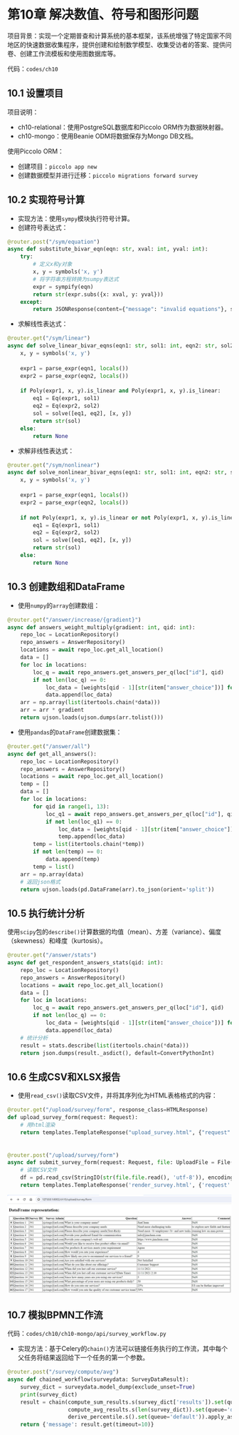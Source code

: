 # 第10章 解决数值、符号和图形问题

项目背景：实现一个定期普查和计算系统的基本框架，该系统增强了特定国家不同地区的快速数据收集程序，提供创建和绘制数学模型、收集受访者的答案、提供问卷、创建工作流模板和使用图数据库等。

代码：`codes/ch10`

## 10.1 设置项目

项目说明：
- ch10-relational：使用PostgreSQL数据库和Piccolo ORM作为数据映射器。
- ch10-mongo：使用Beanie ODM将数据保存为Mongo DB文档。

使用Piccolo ORM：
- 创建项目：`piccolo app new`
- 创建数据模型并进行迁移：`piccolo migrations forward survey`

## 10.2 实现符号计算

- 实现方法：使用`sympy`模块执行符号计算。
- 创建符号表达式：
```python
@router.post("/sym/equation")
async def substitute_bivar_eqn(eqn: str, xval: int, yval: int):
    try:
        # 定义x和y对象
        x, y = symbols('x, y')
        # 将字符串方程转换为sumpy表达式
        expr = sympify(eqn)
        return str(expr.subs({x: xval, y: yval}))
    except:
        return JSONResponse(content={"message": "invalid equations"}, status_code=500)
```
- 求解线性表达式：
```python
@router.get("/sym/linear")
async def solve_linear_bivar_eqns(eqn1: str, sol1: int, eqn2: str, sol2: int):
    x, y = symbols('x, y')

    expr1 = parse_expr(eqn1, locals())
    expr2 = parse_expr(eqn2, locals())

    if Poly(expr1, x, y).is_linear and Poly(expr1, x, y).is_linear:
        eq1 = Eq(expr1, sol1)
        eq2 = Eq(expr2, sol2)
        sol = solve([eq1, eq2], [x, y])
        return str(sol)
    else:
        return None
```
- 求解非线性表达式：
```python
@router.get("/sym/nonlinear")
async def solve_nonlinear_bivar_eqns(eqn1: str, sol1: int, eqn2: str, sol2: int):
    x, y = symbols('x, y')

    expr1 = parse_expr(eqn1, locals())
    expr2 = parse_expr(eqn2, locals())

    if not Poly(expr1, x, y).is_linear or not Poly(expr1, x, y).is_linear:
        eq1 = Eq(expr1, sol1)
        eq2 = Eq(expr2, sol2)
        sol = solve([eq1, eq2], [x, y])
        return str(sol)
    else:
        return None
```

## 10.3 创建数组和DataFrame

- 使用`numpy`的`array`创建数组：
```python
@router.get("/answer/increase/{gradient}")
async def answers_weight_multiply(gradient: int, qid: int):
    repo_loc = LocationRepository()
    repo_answers = AnswerRepository()
    locations = await repo_loc.get_all_location()
    data = []
    for loc in locations:
        loc_q = await repo_answers.get_answers_per_q(loc["id"], qid)
        if not len(loc_q) == 0:
            loc_data = [weights[qid - 1][str(item["answer_choice"])] for item in loc_q]
            data.append(loc_data)
    arr = np.array(list(itertools.chain(*data)))
    arr = arr * gradient
    return ujson.loads(ujson.dumps(arr.tolist()))
```
- 使用`pandas`的`DataFrame`创建数据集：
```python
@router.get("/answer/all")
async def get_all_answers():
    repo_loc = LocationRepository()
    repo_answers = AnswerRepository()
    locations = await repo_loc.get_all_location()
    temp = []
    data = []
    for loc in locations:
        for qid in range(1, 13):
            loc_q1 = await repo_answers.get_answers_per_q(loc["id"], qid)
            if not len(loc_q1) == 0:
                loc_data = [weights[qid - 1][str(item["answer_choice"])] for item in loc_q1]
                temp.append(loc_data)
        temp = list(itertools.chain(*temp))
        if not len(temp) == 0:
            data.append(temp)
        temp = list()
    arr = np.array(data)
    # 返回json格式
    return ujson.loads(pd.DataFrame(arr).to_json(orient='split'))
```

## 10.5 执行统计分析

使用`scipy`包的`describe()`计算数据的均值（mean）、方差（variance）、偏度（skewness）和峰度（kurtosis）。

```python
@router.get("/answer/stats")
async def get_respondent_answers_stats(qid: int):
    repo_loc = LocationRepository()
    repo_answers = AnswerRepository()
    locations = await repo_loc.get_all_location()
    data = []
    for loc in locations:
        loc_q = await repo_answers.get_answers_per_q(loc["id"], qid)
        if not len(loc_q) == 0:
            loc_data = [weights[qid - 1][str(item["answer_choice"])] for item in loc_q]
            data.append(loc_data)
    # 统计分析        
    result = stats.describe(list(itertools.chain(*data)))
    return json.dumps(result._asdict(), default=ConvertPythonInt)
```

## 10.6 生成CSV和XLSX报告

- 使用`read_csv()`读取CSV文件，并将其序列化为HTML表格格式的内容：
```python
@router.get("/upload/survey/form", response_class=HTMLResponse)
def upload_survey_form(request: Request):
    # 用html渲染
    return templates.TemplateResponse("upload_survey.html", {"request": request})


@router.post("/upload/survey/form")
async def submit_survey_form(request: Request, file: UploadFile = File(...)):
    # 读取CSV文件
    df = pd.read_csv(StringIO(str(file.file.read(), 'utf-8')), encoding='utf-8')
    return templates.TemplateResponse('render_survey.html', {'request': request, 'data': df.to_html()})
```

![ch10-01-upload-survey-form.png](./images/ch10-01-upload-survey-form.png)

## 10.7 模拟BPMN工作流

代码：`codes/ch10/ch10-mongo/api/survey_workflow.py`

- 实现方法：基于Celery的`chain()`方法可以链接任务执行的工作流，其中每个父任务将结果返回给下一个任务的第一个参数。

```python
@router.post("/survey/compute/avg")
async def chained_workflow(surveydata: SurveyDataResult):
    survey_dict = surveydata.model_dump(exclude_unset=True)
    print(survey_dict)
    result = chain(compute_sum_results.s(survey_dict['results']).set(queue='default'),
                   compute_avg_results.s(len(survey_dict)).set(queue='default'),
                   derive_percentile.s().set(queue='default')).apply_async()
    return {'message': result.get(timeout=10)}
```
